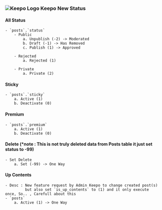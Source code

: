 ### ![Keepo Logo](https://keepo.me/favicon.ico) Keepo New Status
#### All Status
	- `posts`.`status`
		- Public 
			a. Unpublish (-2) -> Moderated
			b. Draft (-1) -> Has Removed
			c. Publish (1) -> Approved

		- Rejected
			a. Rejected (1)

		- Private 
			a. Private (2)


#### Sticky 
	- `posts`.`sticky` 
		a. Active (1)
		b. Deactivate (0)

#### Premium 
	- `posts`.`premium`
		a. Active (1)
		b. Deactivate (0)

#### Delete (*note : This is not truly deleted data from Posts table it just set status to -99) 
	- Set Delete
		a. Set (-99) -> One Way

#### Up Contents 
	- Desc : New feature request by Admin Keepo to change created post(s) 
			 but also set `is_up_contents` to (1) and it only execute once, So.. , Carefull about this
	- `posts`
		a. Active (1) -> One Way

